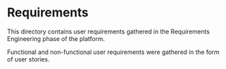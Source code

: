 # Requirements

This directory contains user requirements gathered in the Requirements Engineering phase of the platform.

Functional and non-functional user requirements were gathered in the form of user stories.
